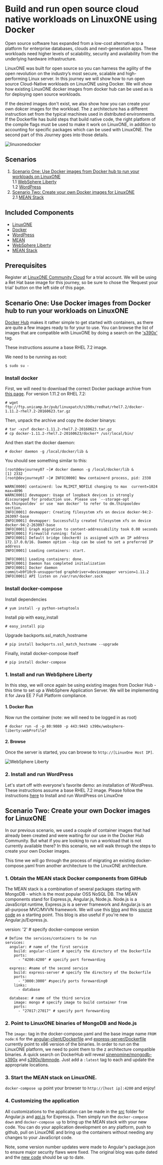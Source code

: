 # Build and run open source cloud native workloads on LinuxONE using Docker

Open source software has expanded from a low-cost alternative to a platform for enterprise databases, clouds and next-generation apps. These workloads need higher levels of scalability, security and availability from the underlying hardware infrastructure.

LinuxONE was built for open source so you can harness the agility of the open revolution on the industry’s most secure, scalable and high-performing Linux server. In this journey we will show how to run open source Cloud-Native workloads on LinuxONE using Docker. We will show how existing LinuxONE docker images from docker hub can be used as is for deploying open source workloads. 

If the desired images don't exist, we also show how you can create your own dokcer images for the workload. The z architecture has a different instruction set from the typical machines used in distributed environments. If the Dockerfile has build steps that build native code, the right platform of the compile flags must be used to make it work on LinuxONE, in addition to accounting for specific packages which can be used with LinuxONE. The second part of this Journey goes into those details.

![linuxonedocker](images/linuxone-docker.png)
 
## Scenarios

1. [Scenario One: Use Docker images from Docker hub to run your workloads on LinuxONE](#scenario-one-use-docker-images-from-docker-hub-to-run-your-workloads-on-linuxone)     
    1.1 [WebSphere Liberty](#1-install-and-run-websphere-liberty)     
    1.2 [WordPress](#2-install-and-run-wordpress)          
2. [Scenario Two: Create your own Docker images for LinuxONE](#scenario-two-create-your-own-docker-images-for-linuxone)     
    2.1 [MEAN Stack](#1-install-and-run-mean-application)

## Included Components

- [LinuxONE](https://www.ibm.com/linuxone/open-source)
- [Docker](https://www.docker.com)
- [WordPress](https://wordpress.org/about/)
- [MEAN](https://mean.io/)
- [WebSphere Liberty](https://hub.docker.com/r/s390x/websphere-liberty/)
- [MEAN Stack](http://mean.io/)

## Prerequisites

Register at [LinuxONE Community Cloud](https://developer.ibm.com/linuxone/) for a trial account. We will be using a Ret Hat base image for this journey, so be sure to chose the 'Request your trial' button on the left side of this page.

## Scenario One: Use Docker images from Docker hub to run your workloads on LinuxONE

[Docker Hub](https://hub.docker.com) makes it rather simple to get started with containers, as there are quite a few images ready to for your to use.  You can browse the list of images that are compatible with LinuxONE by doing a search on the ['s390x'](https://hub.docker.com/search/?isAutomated=0&isOfficial=0&page=1&pullCount=0&q=s390x&starCount=0) tag.

These instructions assume a base RHEL 7.2 image.

We need to be running as root:
```shell
$ sudo su -
```

### Install docker
First, we will need to download the correct Docker package archive from [this page](https://www.ibm.com/developerworks/linux/linux390/docker.html).  For version 1.11.2 on RHEL 7.2:
```shell
# wget ftp://ftp.unicamp.br/pub/linuxpatch/s390x/redhat/rhel7.2/docker-1.11.2-rhel7.2-20160623.tar.gz
```

Then, unpack the archive and copy the docker binarys:
```shell
# tar -xzvf docker-1.11.2-rhel7.2-20160623.tar.gz
# cp docker-1.11.2-rhel7.2-20160623/docker* /usr/local/bin/
```

And then start the docker daemon:
```shell
# docker daemon -g /local/docker/lib &
```
You should see something similar to this:
```shell
[root@devjourney07 ~]# docker daemon -g /local/docker/lib &
[1] 2332
[root@devjourney07 ~]# INFO[0000] New containerd process, pid: 2338

WARN[0000] containerd: low RLIMIT_NOFILE changing to max  current=1024 max=4096
WARN[0001] devmapper: Usage of loopback devices is strongly discouraged for production use. Please use `--storage-opt dm.thinpooldev` or use `man docker` to refer to dm.thinpooldev section.
INFO[0001] devmapper: Creating filesystem xfs on device docker-94:2-263097-base
INFO[0001] devmapper: Successfully created filesystem xfs on device docker-94:2-263097-base
INFO[0001] Graph migration to content-addressability took 0.00 seconds
INFO[0001] Firewalld running: false
INFO[0001] Default bridge (docker0) is assigned with an IP address 172.17.0.0/16. Daemon option --bip can be used to set a preferred IP address
INFO[0001] Loading containers: start.

INFO[0001] Loading containers: done.
INFO[0001] Daemon has completed initialization
INFO[0001] Docker daemon                                 commit=b9f10c9-unsupported graphdriver=devicemapper version=1.11.2
INFO[0001] API listen on /var/run/docker.sock
```

### Install docker-compose

Install dependencies

```shell
# yum install -y python-setuptools
```

Install pip with easy_install

```shell
# easy_install pip
```

Upgrade backports.ssl_match_hostname

```shell
# pip install backports.ssl_match_hostname --upgrade
```

Finally, install docker-compose itself
```shell
# pip install docker-compose
```
### 1. Install and run WebSphere Liberty

In this step, we will once again be using existing images from Docker Hub - this time to set up a WebSphere Application Server.  We will be implementing it for Java EE 7 Full Platform compliance.

#### 1. Docker Run

Now run the container (note: we will need to be logged in as root)

```shell
# docker run -d -p 80:9080 -p 443:9443 s390x/websphere-liberty:webProfile7
```

#### 2. Browse

Once the server is started, you can browse to
`http://[LinuxOne Host IP]`.

![WebSphere Liberty](images/websphereliberty.png)

### 2. Install and run WordPress

Let's start off with everyone's favorite demo: an installation of WordPress. These instructions assume a base RHEL 7.2 image. Please follow the instructions [here](https://github.com/IBM/Scalable-WordPress-deployment-on-Kubernetes/blob/master/docs/deploy-with-docker-on-linuxone.md#steps) to Install and run WordPress on LinuxOne

## Scenario Two: Create your own Docker images for LinuxONE

In our previous scenario, we used a couple of container images that had already been created and were waiting for our use in the Docker Hub Community.  But what if you are looking to run a workload that is not currently available there?  In this scenario, we will walk through the steps to create your own Docker images.

This time we will go through the process of migrating an existing docker-compose.yaml from another architecture to the LinuxONE architecture.

### 1. Obtain the MEAN stack Docker components from GitHub

The MEAN stack is a combination of several packages starting with MongoDB - which is the most popular OSS NoSQL DB. The M*EAN* components stand for Express.js, Angular.js, Node.js. Node.js is a JavaScript runtime, Express.js is a server framework and Angular.js is an all-purpose MVC/MVVN framework. We will use this [blog](https://scotch.io/tutorials/create-a-mean-app-with-angular-2-and-docker-compose) and this [source code](https://github.com/gangachris/mean-docker/tree/master/express-server) as a starting point. This blog is also useful if you're new to Angular.js/Express.js.
 
version: '2' # specify docker-compose version

```shell
# Define the services/containers to be run
services:
  angular: # name of the first service
    build: angular-client # specify the directory of the Dockerfile
    ports:
      - "4200:4200" # specify port forewarding

  express: #name of the second service
    build: express-server # specify the directory of the Dockerfile
    ports:
      - "3000:3000" #specify ports forewarding0
    links:
      - database

  database: # name of the third service
    image: mongo # specify image to build container from
    ports:
      - "27017:27017" # specify port forewarding
```

### 2. Point to LinuxONE binaries of MongoDB and Node.js

The ```image:``` tag in the docker-compose.yaml and the base image name ```FROM node:6``` for the [angular-client/Dockerfile](https://github.com/gangachris/mean-docker/blob/master/angular-client/Dockerfile) and [express-server/Dockerfile](https://github.com/gangachris/mean-docker/blob/master/express-server/Dockerfile) currently point to x86 version of the binaries. In order to run on the LinuxONE platform, we need to point them to the z architecture compatible binaries. A quick search on DockerHub will reveal [sinenomine/mongodb-s390x](https://hub.docker.com/r/sinenomine/mongodb-s390x/) and [s390x/ibmnode](https://hub.docker.com/r/s390x/ibmnode/). Just add a ```:latest``` tag to each and update the appropriate locations.

### 3. Start the MEAN stack on LinuxONE.

```docker-compose up``` point your browser to ```http://[host ip]:4200``` and enjoy!

### 4. Customizing the application

All customizations to the application can be made in the [src](https://github.com/gangachris/mean-docker/tree/master/angular-client/src) folder for Angular.js and [api.js](https://github.com/gangachris/mean-docker/blob/master/express-server/routes/api.js) for Express.js. Then simply run the ```docker-compose down``` and ```docker-compose up``` to bring up the MEAN stack with your new code. You can do your application development on any platform, push to github, pull on LinuxONE and bring up the containers without needing any changes to your JavaScript code.

Note, some version number updates were made to Angular's package.json to ensure major security flaws were fixed. The original blog was quite dated and the [new code](files/mean-docker) should be up to date.
